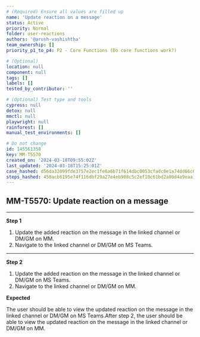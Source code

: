 ```yaml
---
# (Required) Ensure all values are filled up
name: 'Update reaction on a message'
status: Active
priority: Normal
folder: user-reactions
authors: '@arush-vashishtha'
team_ownership: []
priority_p1_to_p4: P2 - Core Functions (Do core functions work?)

# (Optional)
location: null
component: null
tags: []
labels: []
tested_by_contributor: ''

# (Optional) Test type and tools
cypress: null
detox: null
mmctl: null
playwright: null
rainforest: []
manual_test_environments: []

# Do not change
id: 145561358
key: MM-T5570
created_on: '2024-03-18T09:55:02Z'
last_updated: '2024-03-18T15:25:01Z'
case_hashed: d56da32099fde3757e2ec1fe6a6b71f614dbc0053cfadc0e1a74dd66c6700cf1efaa99b28714aa5dd6eb84f06f6420ac
steps_hashed: 450acb6195e74f116dbf29a27e4eb908c5c2ef10c61bd2a80d4a9eaa11b4c50a8500a7fa351277645ffc66f8e63411f4
---
```


<!-- (Auto-generated) Based on frontmatter's "key" and "name" -->

## MM-T5570: Update reaction on a message

---

**Step 1**

1. Update the added reaction on the message in the linked channel or DM/GM on MM.
2. Navigate to the linked channel or DM/GM on MS Teams.

---

**Step 2**

1. Update the added reaction on the message in the linked channel or DM/GM on MS Teams.
2. Navigate to the linked channel or DM/GM on MM.

**Expected**

The user should be able to view the updated reaction on the message in the linked channel or DM/GM on MS Teams.After step 2, the user should be able to view the updated reaction on the message in the linked channel or DM/GM on MM.
